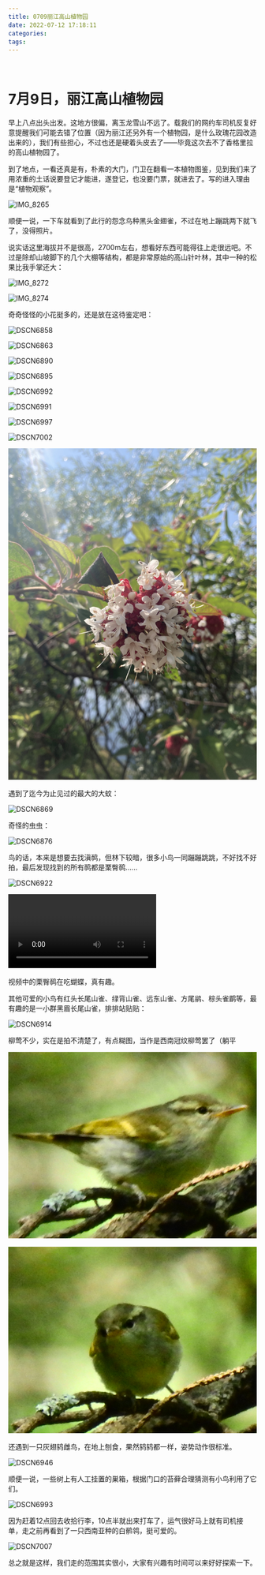 ```yaml
---
title: 0709丽江高山植物园
date: 2022-07-12 17:18:11
categories:
tags:
---
```


 <!-- more -->

# 7月9日，丽江高山植物园

早上八点出头出发。这地方很偏，离玉龙雪山不远了。载我们的网约车司机反复好意提醒我们可能去错了位置（因为丽江还另外有一个植物园，是什么玫瑰花园改造出来的），我们有些担心，不过也还是硬着头皮去了——毕竟这次去不了香格里拉的高山植物园了。

到了地点，一看还真是有，朴素的大门，门卫在翻看一本植物图鉴，见到我们来了用浓重的土话说要登记才能进，遂登记，也没要门票，就进去了。写的进入理由是“植物观察”。

![IMG_8265](/image/0709丽江高山植物园.res/IMG_8265.JPG)



顺便一说，一下车就看到了此行的怨念鸟种黑头金翅雀，不过在地上蹦跳两下就飞了，没得照片。



说实话这里海拔并不是很高，2700m左右，想看好东西可能得往上走很远吧。不过是除却山坡脚下的几个大棚等结构，都是非常原始的高山针叶林，其中一种的松果比我手掌还大：

![IMG_8272](/image/0709丽江高山植物园.res/IMG_8272.JPG)

![IMG_8274](/image/0709丽江高山植物园.res/IMG_8274.JPG)



奇奇怪怪的小花挺多的，还是放在这待鉴定吧：

![DSCN6858](/image/0709丽江高山植物园.res/DSCN6858.JPG)

![DSCN6863](/image/0709丽江高山植物园.res/DSCN6863.JPG)

![DSCN6890](/image/0709丽江高山植物园.res/DSCN6890.JPG)

![DSCN6895](/image/0709丽江高山植物园.res/DSCN6895.JPG)

![DSCN6992](/image/0709丽江高山植物园.res/DSCN6992.JPG)

![DSCN6991](/image/0709丽江高山植物园.res/DSCN6991.JPG)

![DSCN6997](/image/0709丽江高山植物园.res/DSCN6997.JPG)

![DSCN7002](/image/0709丽江高山植物园.res/DSCN7002.JPG)

![IMG_8279](/image/0709丽江高山植物园.res/IMG_8279.JPG)



遇到了迄今为止见过的最大的大蚊：

![DSCN6869](/image/0709丽江高山植物园.res/DSCN6869.JPG)



奇怪的虫虫：

![DSCN6876](/image/0709丽江高山植物园.res/DSCN6876.JPG)



鸟的话，本来是想要去找滇䴓，但林下较暗，很多小鸟一同蹦蹦跳跳，不好找不好拍，最后发现找到的所有䴓都是栗臀䴓……

![DSCN6922](/image/0709丽江高山植物园.res/DSCN6922.JPG)

<video src="/image/0709丽江高山植物园.res/DSCN6972.MOV" controls></video>

视频中的栗臀䴓在吃蝴蝶，真有趣。



其他可爱的小鸟有红头长尾山雀、绿背山雀、远东山雀、方尾鹟、棕头雀鹛等，最有趣的是一小群黑眉长尾山雀，排排站贴贴：

![DSCN6914](/image/0709丽江高山植物园.res/DSCN6914.JPG)



柳莺不少，实在是拍不清楚了，有点糊图，当作是西南冠纹柳莺罢了（躺平

![DSCN6929_v1](/image/0709丽江高山植物园.res/DSCN6929_v1.JPG)

![DSCN6928_v1](/image/0709丽江高山植物园.res/DSCN6928_v1.JPG)



还遇到一只灰翅鸫雌鸟，在地上刨食，果然鸫鸫都一样，姿势动作很标准。

![DSCN6946](/image/0709丽江高山植物园.res/DSCN6946.JPG)



顺便一说，一些树上有人工挂置的巣箱，根据门口的苔藓合理猜测有小鸟利用了它们。

![DSCN6993](/image/0709丽江高山植物园.res/DSCN6993.JPG)



因为赶着12点回去收拾行李，10点半就出来打车了，运气很好马上就有司机接单，走之前再看到了一只西南亚种的白鹡鸰，挺可爱的。

![DSCN7007](/image/0709丽江高山植物园.res/DSCN7007.JPG)



总之就是这样，我们走的范围其实很小，大家有兴趣有时间可以来好好探索一下。

